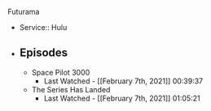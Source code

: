 Futurama
- Service::  Hulu
- ## Episodes
    - Space Pilot 3000
        - Last Watched - [[February 7th, 2021]] 00:39:37
    - The Series Has Landed
    	- Last Watched - [[February 7th, 2021]] 01:05:21
